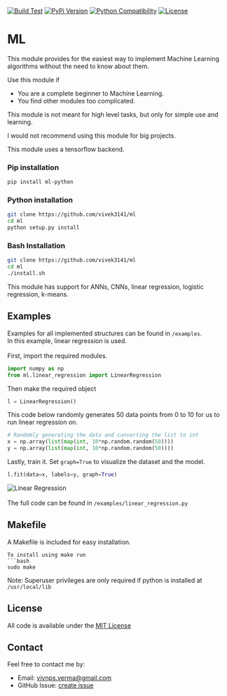 [![Build Test](https://travis-ci.com/vivek3141/ml.svg?branch=master)](https://travis-ci.com/vivek3141/ml)
[![PyPi Version](https://img.shields.io/pypi/v/ml-python.svg)](https://pypi.python.org/pypi/ml-python)
[![Python Compatibility](https://img.shields.io/pypi/pyversions/ml-python.svg)](https://pypi.python.org/pypi/fastai)
[![License](https://img.shields.io/pypi/l/ml-python.svg)](https://pypi.python.org/pypi/ml-python)
# ML

This module provides for the easiest way to implement Machine Learning algorithms without the need to know about them.

Use this module if
- You are a complete beginner to Machine Learning.
- You find other modules too complicated.

This module is not meant for high level tasks, but only for simple use and learning.

I would not recommend using this module for big projects.

This module uses a tensorflow backend.

### Pip installation
```bash
pip install ml-python
```
### Python installation
```bash
git clone https://github.com/vivek3141/ml
cd ml
python setup.py install
```
### Bash Installation
```bash
git clone https://github.com/vivek3141/ml
cd ml
./install.sh
```
This module has support for ANNs, CNNs, linear regression, logistic regression, k-means.

## Examples
Examples for all implemented structures can be found in `/examples`. <br>
In this example, linear regression is used.
<br><br>
First, import the required modules.
```python
import numpy as np
from ml.linear_regression import LinearRegression
```
Then make the required object
```python
l = LinearRegression()
```
This code below randomly generates 50 data points from 0 to 10 for us to run linear regression on.
```python
# Randomly generating the data and converting the list to int
x = np.array(list(map(int, 10*np.random.random(50))))
y = np.array(list(map(int, 10*np.random.random(50))))
```
Lastly, train it. Set `graph=True` to visualize the dataset and the model.

```python
l.fit(data=x, labels=y, graph=True)
```
![Linear Regression](https://raw.githubusercontent.com/vivek3141/ml/master/images/linear_regression.png)<br><br>
The full code can be found in `/examples/linear_regression.py`
## Makefile
A Makefile is included for easy installation.<br>
```
To install using make run
```bash
sudo make
```
Note: Superuser privileges are only required if python is installed at `/usr/local/lib`
## License
All code is available under the [MIT License](https://github.com/vivek3141/ml/blob/master/LICENSE.md)
## Contact
Feel free to contact me by:
* Email: vivnps.verma@gmail.com
* GitHub Issue: [create issue](https://github.com/vivek3141/ml/issues/new)
